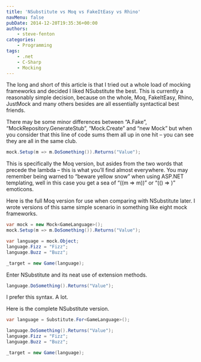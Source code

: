 ```yaml
---
title: 'NSubstitute vs Moq vs FakeItEasy vs Rhino'
navMenu: false
pubDate: 2014-12-20T19:35:36+00:00
authors:
    - steve-fenton
categories:
    - Programming
tags:
    - .net
    - C-Sharp
    - Mocking
---
```


The long and short of this article is that I tried out a whole load of mocking frameworks and decided I liked NSubstitute the best. This is currently a reasonably simple decision, because on the whole, Moq, FakeItEasy, Rhino, JustMock and many others besides are all essentially syntactical best friends.

There may be some minor differences between “A.Fake<T>”, “MockRepository.GenerateStub<T>”, “Mock.Create<T>” and “new Mock<T>” but when you consider that this line of code sums them all up in one hit – you can see they are all in the same club.

```csharp
mock.Setup(m => m.DoSomething()).Returns("Value");
```

This is specifically the Moq version, but asides from the two words that precede the lambda – this is what you’ll find almost everywhere. You may remember being warned to “beware yellow snow” when using ASP.NET templating, well in this case you get a sea of “((m => m))” or “(() => )” emoticons.

Here is the full Moq version for use when comparing with NSubstitute later. I wrote versions of this same simple scenario in something like eight mock frameworks.

```csharp
var mock = new Mock<GameLanguage>();
mock.Setup(m => m.DoSomething()).Returns("Value");

var language = mock.Object;
language.Fizz = "Fizz";
language.Buzz = "Buzz";

_target = new Game(language);
```

Enter NSubstitute and its neat use of extension methods.

```csharp
language.DoSomething().Returns("Value");
```

I prefer this syntax. A lot.

Here is the complete NSubstitute version.

```csharp
var language = Substitute.For<GameLanguage>();

language.DoSomething().Returns("Value");
language.Fizz = "Fizz";
language.Buzz = "Buzz";

_target = new Game(language);
```